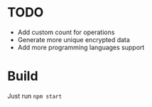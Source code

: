 # TODO
 - Add custom count for operations
 - Generate more unique encrypted data
 - Add more programming languages support

# Build
Just run `npm start`
